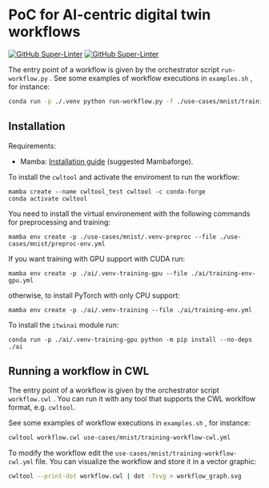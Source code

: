 # PoC for AI-centric digital twin workflows

[![GitHub Super-Linter](https://github.com/interTwin-eu/T6.5-AI-and-ML/actions/workflows/lint.yml/badge.svg)](https://github.com/marketplace/actions/super-linter)
[![GitHub Super-Linter](https://github.com/interTwin-eu/T6.5-AI-and-ML/actions/workflows/check-links.yml/badge.svg)](https://github.com/marketplace/actions/markdown-link-check)





The entry point of a workflow is given by the orchestrator script `run-workflow.py` .
See some examples of workflow executions in `examples.sh` , for instance:

```bash
conda run -p ./.venv python run-workflow.py -f ./use-cases/mnist/training-workflow.yml
```

## Installation

Requirements:

- Mamba: [Installation guide](https://mamba.readthedocs.io/en/latest/installation.html) (suggested Mambaforge).


To install the `cwltool` and activate the enviroment to run the workflow:
```
mamba create --name cwltool_test cwltool -c conda-forge
conda activate cwltool
```

You need to install the virtual environement with the following commands for preprocessing and training:
```
mamba env create -p ./use-cases/mnist/.venv-preproc --file ./use-cases/mnist/preproc-env.yml
```

If you want training with GPU support with CUDA run:
```
mamba env create -p ./ai/.venv-training-gpu --file ./ai/training-env-gpu.yml
```

otherwise, to install PyTorch with only CPU support:
```
mamba env create -p ./ai/.venv-training --file ./ai/training-env.yml
```

To install the `itwinai` module run:
```
conda run -p ./ai/.venv-training-gpu python -m pip install --no-deps ./ai
```

## Running a workflow in CWL

The entry point of a workflow is given by the orchestrator script `workflow.cwl` . You can run it with any tool that supports the CWL worklfow format, e.g. `cwltool`.

See some examples of workflow executions in `examples.sh` , for instance:
```bash
cwltool workflow.cwl use-cases/mnist/training-workflow-cwl.yml
```
To modify the workflow edit the `use-cases/mnist/training-workflow-cwl.yml` file.
You can visualize the workflow and store it in a vector graphic:
```bash
cwltool --print-dot workflow.cwl | dot -Tsvg > workflow_graph.svg
```